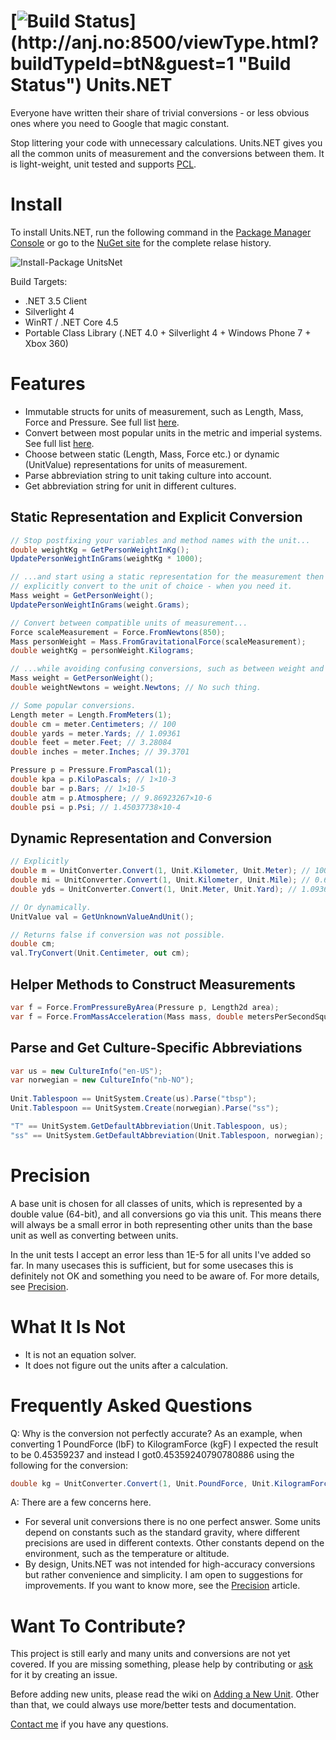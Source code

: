 [![Build Status](http://anj.no:8500/app/rest/builds/buildType:(id:UnitsNet_Base)/statusIcon)](http://anj.no:8500/viewType.html?buildTypeId=btN&guest=1 "Build Status")
Units.NET
========
Everyone have written their share of trivial conversions - or less obvious ones where you need to Google that magic constant. 

Stop littering your code with unnecessary calculations. Units.NET gives you all the common units of measurement and the conversions between them. It is light-weight, unit tested and supports [PCL](http://msdn.microsoft.com/en-us/library/gg597391.aspx "MSDN PCL").


Install
=======
To install Units.NET, run the following command in the [Package Manager Console](http://docs.nuget.org/docs/start-here/using-the-package-manager-console) or go to the [NuGet site](https://www.nuget.org/packages/UnitsNet/ "NuGet site") for the complete relase history.

![Install-Package UnitsNet](https://raw.github.com/InitialForce/UnitsNet/master/Docs/Images/install_package_unitsnet.png "Install-Package UnitsNet")

Build Targets:
* .NET 3.5 Client
* Silverlight 4
* WinRT / .NET Core 4.5
* Portable Class Library (.NET 4.0 + Silverlight 4 + Windows Phone 7 + Xbox 360)

Features
========

* Immutable structs for units of measurement, such as Length, Mass, Force and Pressure. See full list [here](https://github.com/InitialForce/UnitsNet/blob/master/Src/UnitsNet/ "Data structures").
* Convert between most popular units in the metric and imperial systems. See full list [here](https://github.com/InitialForce/UnitsNet/blob/master/Src/UnitsNet/Unit.cs "Unit.cs").
* Choose between static (Length, Mass, Force etc.) or dynamic (UnitValue) representations for units of measurement.
* Parse abbreviation string to unit taking culture into account.
* Get abbreviation string for unit in different cultures.

Static Representation and Explicit Conversion
-----------------------------------------------
```C#
// Stop postfixing your variables and method names with the unit...
double weightKg = GetPersonWeightInKg();
UpdatePersonWeightInGrams(weightKg * 1000);

// ...and start using a static representation for the measurement then 
// explicitly convert to the unit of choice - when you need it.
Mass weight = GetPersonWeight();
UpdatePersonWeightInGrams(weight.Grams);

// Convert between compatible units of measurement...
Force scaleMeasurement = Force.FromNewtons(850);
Mass personWeight = Mass.FromGravitationalForce(scaleMeasurement);
double weightKg = personWeight.Kilograms;

// ...while avoiding confusing conversions, such as between weight and mass.
Mass weight = GetPersonWeight();
double weightNewtons = weight.Newtons; // No such thing.

// Some popular conversions.
Length meter = Length.FromMeters(1);
double cm = meter.Centimeters; // 100
double yards = meter.Yards; // 1.09361
double feet = meter.Feet; // 3.28084
double inches = meter.Inches; // 39.3701

Pressure p = Pressure.FromPascal(1);
double kpa = p.KiloPascals; // 1×10-3
double bar = p.Bars; // 1×10-5
double atm = p.Atmosphere; // 9.86923267×10-6
double psi = p.Psi; // 1.45037738×10-4
```

Dynamic Representation and Conversion
------------------
```C#
// Explicitly
double m = UnitConverter.Convert(1, Unit.Kilometer, Unit.Meter); // 1000
double mi = UnitConverter.Convert(1, Unit.Kilometer, Unit.Mile); // 0.621371
double yds = UnitConverter.Convert(1, Unit.Meter, Unit.Yard); // 1.09361

// Or dynamically.
UnitValue val = GetUnknownValueAndUnit();

// Returns false if conversion was not possible.
double cm;
val.TryConvert(Unit.Centimeter, out cm);
```

Helper Methods to Construct Measurements
----------------------------------------
```C#
var f = Force.FromPressureByArea(Pressure p, Length2d area);
var f = Force.FromMassAcceleration(Mass mass, double metersPerSecondSquared);
```

Parse and Get Culture-Specific Abbreviations
-------------------------------------------------
```C#
var us = new CultureInfo("en-US");
var norwegian = new CultureInfo("nb-NO");
  
Unit.Tablespoon == UnitSystem.Create(us).Parse("tbsp");
Unit.Tablespoon == UnitSystem.Create(norwegian).Parse("ss");

"T" == UnitSystem.GetDefaultAbbreviation(Unit.Tablespoon, us);
"ss" == UnitSystem.GetDefaultAbbreviation(Unit.Tablespoon, norwegian);
```

Precision
=========
A base unit is chosen for all classes of units, which is represented by a double value (64-bit), and all conversions go via this unit.
This means there will always be a small error in both representing other units than the base unit as well as converting between units.

In the unit tests I accept an error less than 1E-5 for all units I've added so far. In many usecases this is sufficient, but for some usecases this is definitely not OK and something you need to be aware of.
For more details, see [Precision](https://github.com/InitialForce/UnitsNet/wiki/Precision).


What It Is Not
==============

* It is not an equation solver. 
* It does not figure out the units after a calculation.

Frequently Asked Questions
==========================
Q: Why is the conversion not perfectly accurate? 
As an example, when converting 1 PoundForce (lbF) to KilogramForce (kgF) I expected the result to be 0.45359237 and instead I got​0.45359240790780886 using the following for the conversion:

```C# 
double kg = UnitConverter.Convert(1, Unit.PoundForce, Unit.KilogramForce);
```

A: There are a few concerns here.
* For several unit conversions there is no one perfect answer. Some units depend on constants such as the standard gravity, where different precisions are used in different contexts. Other constants depend on the environment, such as the temperature or altitude.
* By design, Units.NET was not intended for high-accuracy conversions but rather convenience and simplicity. I am open to suggestions for improvements. If you want to know more, see the [Precision](https://github.com/InitialForce/UnitsNet/wiki/Precision) article.


Want To Contribute?
===================
This project is still early and many units and conversions are not yet covered. If you are missing something, please help by contributing or [ask](https://github.com/InitialForce/UnitsNet/issues) for it by creating an issue.

Before adding new units, please read the wiki on [Adding a New Unit](https://github.com/InitialForce/UnitsNet/wiki/Adding-a-New-Unit). Other than that, we could always use more/better tests and documentation.

[Contact me](https://github.com/anjdreas) if you have any questions.
